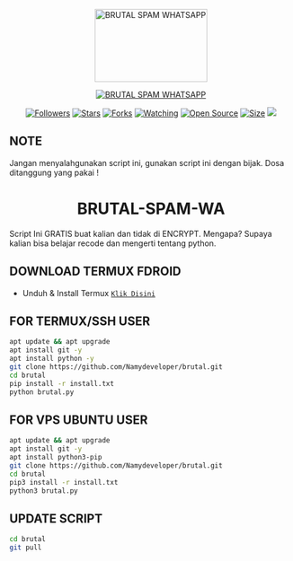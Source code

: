 <p align="center">
<a href="#"><img src="https://telegra.ph/file/513705cc3b283b556ef3c.png" alt="BRUTAL SPAM WHATSAPP" width="200" height="130"/></a>


</p>
<p align="center">
<a href="#"><img title="BRUTAL SPAM WHATSAPP" src="https://img.shields.io/badge/BRUTAL SPAM WHATSAPP-green?colorA=%23ff0000&colorB=%23017e40&style=for-the-badge"></a>
</p>
<p align="center">
<a href="https://github.com/Namydeveloper?tab=followers"><img title="Followers" src="https://img.shields.io/github/followers/Namydeveloper?color=red&style=flat-square"></a>
<a href="https://github.com/Namydeveloper/brutal/stargazers/"><img title="Stars" src="https://img.shields.io/github/stars/Namydeveloper/brutal?color=blue&style=flat-square"></a>
<a href="https://github.com/Namydeveloper/brutal/network/members"><img title="Forks" src="https://img.shields.io/github/forks/Namydeveloper/brutal?color=red&style=flat-square"></a>
<a href="https://github.com/Namydeveloper/brutal/watchers"><img title="Watching" src="https://img.shields.io/github/watchers/Namydeveloper/brutal?label=Watchers&color=blue&style=flat-square"></a>
<a href="https://github.com/Namydeveloper/brutal"><img title="Open Source" src="https://badges.frapsoft.com/os/v2/open-source.svg?v=103"></a>
<a href="https://github.com/Namydeveloper/brutal"><img title="Size" src="https://img.shields.io/github/repo-size/Namydeveloper/brutal?style=flat-square&color=green"></a>
<a href="https://hits.seeyoufarm.com"><img src="https://hits.seeyoufarm.com/api/count/incr/badge.svg?url=https%3A%2F%2Fgithub.com%2FNamydeveloper%2Fbrutal&count_bg=%2379C83D&title_bg=%23555555&icon=probot.svg&icon_color=%2300FF6D&title=hits&edge_flat=false"/></a>
</p>
</div>

## NOTE
Jangan menyalahgunakan script ini, gunakan script ini dengan bijak. Dosa ditanggung yang pakai !

<h1 align="center">BRUTAL-SPAM-WA</h1>

Script Ini GRATIS buat kalian dan tidak di ENCRYPT. Mengapa? Supaya kalian bisa belajar recode dan mengerti tentang python.

## DOWNLOAD TERMUX FDROID
* Unduh & Install Termux [`Klik Disini`](https://f-droid.org/repo/com.termux_118.apk)

## FOR TERMUX/SSH USER
```bash
apt update && apt upgrade
apt install git -y
apt install python -y
git clone https://github.com/Namydeveloper/brutal.git
cd brutal
pip install -r install.txt
python brutal.py
```

## FOR VPS UBUNTU USER
```bash
apt update && apt upgrade
apt install git -y
apt install python3-pip
git clone https://github.com/Namydeveloper/brutal.git
cd brutal
pip3 install -r install.txt
python3 brutal.py
```

## UPDATE SCRIPT
```bash
cd brutal
git pull
```
